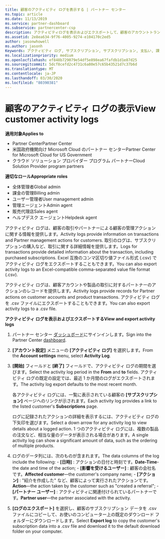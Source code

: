 ```yaml
---
title: 顧客のアクティビティ ログを表示する | パートナー センター
ms.topic: article
ms.date: 11/13/2019
ms.service: partner-dashboard
ms.subservice: partnercenter-csp
description: アクティビティログを表示およびエクスポートして、顧客のアカウントトランザクションやその他の顧客関連のパートナー管理アクティビティに関する洞察を得る方法について説明します。
ms.assetid: 2e8ea634-9f76-4005-9274-e104170c2ed5
author: jasonwhowell
ms.author: jasonh
Keywords: アクティビティ ログ, サブスクリプション, サブスクリプション, 支払い, 課金, トランザクション
ms.localizationpriority: medium
ms.openlocfilehash: ef848b729079e54df5e898ea67fafdb1d1e87d25
ms.sourcegitcommit: 5dcf8cefd2c4731c6a80e57c65b43521d7c37b6d
ms.translationtype: MT
ms.contentlocale: ja-JP
ms.lasthandoff: 03/30/2020
ms.locfileid: "80390381"
---
```

# <a name="view-customer-activity-logs"></a><span data-ttu-id="27b10-104">顧客のアクティビティ ログの表示</span><span class="sxs-lookup"><span data-stu-id="27b10-104">View customer activity logs</span></span>

<span data-ttu-id="27b10-105">**適用対象**</span><span class="sxs-lookup"><span data-stu-id="27b10-105">**Applies to**</span></span>

- <span data-ttu-id="27b10-106">Partner Center</span><span class="sxs-lookup"><span data-stu-id="27b10-106">Partner Center</span></span>
- <span data-ttu-id="27b10-107">米国政府機関向け Microsoft Cloud のパートナー センター</span><span class="sxs-lookup"><span data-stu-id="27b10-107">Partner Center for Microsoft Cloud for US Government</span></span>
- <span data-ttu-id="27b10-108">クラウド ソリューション プロバイダー プログラム パートナー</span><span class="sxs-lookup"><span data-stu-id="27b10-108">Cloud Solution Provider program partners</span></span>

<span data-ttu-id="27b10-109">**適切なロール**</span><span class="sxs-lookup"><span data-stu-id="27b10-109">**Appropriate roles**</span></span>

- <span data-ttu-id="27b10-110">全体管理者</span><span class="sxs-lookup"><span data-stu-id="27b10-110">Global admin</span></span>
- <span data-ttu-id="27b10-111">課金の管理</span><span class="sxs-lookup"><span data-stu-id="27b10-111">Billing admin</span></span>
- <span data-ttu-id="27b10-112">ユーザー管理者</span><span class="sxs-lookup"><span data-stu-id="27b10-112">User management admin</span></span>
- <span data-ttu-id="27b10-113">管理エージェント</span><span class="sxs-lookup"><span data-stu-id="27b10-113">Admin agent</span></span>
- <span data-ttu-id="27b10-114">販売代理店</span><span class="sxs-lookup"><span data-stu-id="27b10-114">Sales agent</span></span>
- <span data-ttu-id="27b10-115">ヘルプデスク エージェント</span><span class="sxs-lookup"><span data-stu-id="27b10-115">Helpdesk agent</span></span>

<span data-ttu-id="27b10-116">アクティビティ ログは、顧客の取引やパートナーによる顧客の管理アクションに関する情報を提供します。</span><span class="sxs-lookup"><span data-stu-id="27b10-116">Activity logs provide information on transactions and Partner management actions for customers.</span></span> <span data-ttu-id="27b10-117">取引のログは、サブスクリプションの購入など、取引に関する詳細情報を提供します。</span><span class="sxs-lookup"><span data-stu-id="27b10-117">Logs for transactions provide detailed information about the transaction, including purchased subscriptions.</span></span> <span data-ttu-id="27b10-118">Excel 互換のコンマ区切り値ファイル形式 (.csv) でアクティビティ ログをエクスポートすることもできます。</span><span class="sxs-lookup"><span data-stu-id="27b10-118">You can also export activity logs to an Excel-compatible comma-separated value file format (.csv).</span></span>

<span data-ttu-id="27b10-119">アクティビティ ログは、顧客アカウントや製品の取引に対するパートナーのアクションのレコードを提供します。</span><span class="sxs-lookup"><span data-stu-id="27b10-119">Activity logs provide records for Partner actions on customer accounts and product transactions.</span></span> <span data-ttu-id="27b10-120">アクティビティ ログを .csv ファイルにエクスポートすることもできます。</span><span class="sxs-lookup"><span data-stu-id="27b10-120">You can also export activity logs to a .csv file.</span></span>

<span data-ttu-id="27b10-121">**アクティビティ ログを表示およびエクスポートする**</span><span class="sxs-lookup"><span data-stu-id="27b10-121">**View and export activity logs**</span></span>

1. <span data-ttu-id="27b10-122">パートナー センター [ダッシュボード](https://partner.microsoft.com/dashboard)にサインインします。</span><span class="sxs-lookup"><span data-stu-id="27b10-122">Sign into the Partner Center [dashboard](https://partner.microsoft.com/dashboard).</span></span>

2. <span data-ttu-id="27b10-123">**[アカウント設定]** メニューの **[アクティビティ ログ]** を選択します。</span><span class="sxs-lookup"><span data-stu-id="27b10-123">From the **Account settings** menu, select **Activity Log**.</span></span>
2.  <span data-ttu-id="27b10-124">**[開始]** フィールドと **[終了]** フィールドで、アクティビティ ログの期間を選びます。</span><span class="sxs-lookup"><span data-stu-id="27b10-124">Select the activity log period in the **From** and **to** fields.</span></span> <span data-ttu-id="27b10-125">アクティビティ ログの既定の設定では、最近 1 か月間のログがエクスポートされます。</span><span class="sxs-lookup"><span data-stu-id="27b10-125">The activity log export defaults to the most recent month.</span></span>

    <span data-ttu-id="27b10-126">各アクティビティ ログには、一覧に表示されている顧客の **[サブスクリプション]** ページへのリンクが示されます。</span><span class="sxs-lookup"><span data-stu-id="27b10-126">Each activity log provides a link to the listed customer's **Subscriptions** page.</span></span>

    <span data-ttu-id="27b10-127">ログに記録されたアクションの詳細を表示するには、アクティビティ ログの下矢印を選びます。</span><span class="sxs-lookup"><span data-stu-id="27b10-127">Select a down arrow for any activity log to view details about a logged action.</span></span> <span data-ttu-id="27b10-128">1 つのアクティビティ ログには、複数の製品の注文など、相当な量のデータが表示される場合があります。</span><span class="sxs-lookup"><span data-stu-id="27b10-128">A single activity log can show a significant amount of data, such as the ordering of multiple products.</span></span>

3.   <span data-ttu-id="27b10-129">ログのデータ列には、次のものが含まれます。</span><span class="sxs-lookup"><span data-stu-id="27b10-129">The data columns of the log include the following:</span></span>
    -   <span data-ttu-id="27b10-130">**[日時]** : アクションの日付と時刻です。</span><span class="sxs-lookup"><span data-stu-id="27b10-130">**Date-Time**-the date and time of the action;</span></span>
    -   <span data-ttu-id="27b10-131">**[影響を受けるユーザー]** : 顧客の会社名です。</span><span class="sxs-lookup"><span data-stu-id="27b10-131">**Affected customer**—the customer's company name;</span></span>
    -   <span data-ttu-id="27b10-132">**[アクション]** : "紹介を作成した" など、顧客によって実行されたアクションです。</span><span class="sxs-lookup"><span data-stu-id="27b10-132">**Action**—the action taken by the customer such as "created a referral";</span></span>
    -   <span data-ttu-id="27b10-133">**[パートナー ユーザー]** : アクティビティに関連付けられているパートナーです。</span><span class="sxs-lookup"><span data-stu-id="27b10-133">**Partner user**—the partner associated with the activity.</span></span>

4.  <span data-ttu-id="27b10-134">**[ログのエクスポート]** を選択し、顧客のサブスクリプション データを .csv ファイルにコピーして、お使いのコンピューター上の既定のダウンロード フォルダーにダウンロードします。</span><span class="sxs-lookup"><span data-stu-id="27b10-134">Select **Export log** to copy the customer's subscription data into a .csv file and download it to the default download folder on your computer.</span></span>
    
 

 




